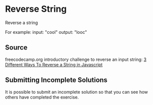 # Reverse String

Reverse a string

For example:
input: "cool"
output: "looc"

## Source

freecodecamp.org introductory challenge to reverse an input string: [3 Different Ways To Reverse a String in Javascript](https://medium.freecodecamp.org/how-to-reverse-a-string-in-javascript-in-3-different-ways-75e4763c68cb)

## Submitting Incomplete Solutions

It is possible to submit an incomplete solution so that you can see how others have completed the exercise.
